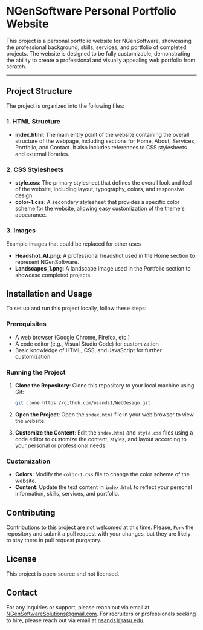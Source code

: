 
# NGenSoftware Personal Portfolio Website

This project is a personal portfolio website for NGenSoftware, showcasing the professional background, skills, services, and portfolio of completed projects. The website is designed to be fully customizable, demonstrating the ability to create a professional and visually appealing web portfolio from scratch.
___
## Project Structure

The project is organized into the following files:

### 1. HTML Structure

-   **index.html**: The main entry point of the website containing the overall structure of the webpage, including sections for Home, About, Services, Portfolio, and Contact. It also includes references to CSS stylesheets and external libraries.

### 2. CSS Stylesheets

-   **style.css**: The primary stylesheet that defines the overall look and feel of the website, including layout, typography, colors, and responsive design.
-   **color-1.css**: A secondary stylesheet that provides a specific color scheme for the website, allowing easy customization of the theme's appearance.

### 3. Images
Example images that could be replaced for other uses
-   **Headshot_AI.png**: A professional headshot used in the Home section to represent NGenSoftware.
-   **Landscapes_1.png**: A landscape image used in the Portfolio section to showcase completed projects.

## Installation and Usage

To set up and run this project locally, follow these steps:

### Prerequisites

-   A web browser (Google Chrome, Firefox, etc.)
-   A code editor (e.g., Visual Studio Code) for customization
-   Basic knowledge of HTML, CSS, and JavaScript for further customization

### Running the Project

1.  **Clone the Repository**: Clone this repository to your local machine using Git:
    ```bash
	git clone https://github.com/nsands1/WebDesign.git 
	
2.  **Open the Project**: Open the `index.html` file in your web browser to view the website.
    
3.  **Customize the Content**: Edit the `index.html` and `style.css` files using a code editor to customize the content, styles, and layout according to your personal or professional needs.
    

### Customization

-   **Colors**: Modify the `color-1.css` file to change the color scheme of the website.
-   **Content**: Update the text content in `index.html` to reflect your personal information, skills, services, and portfolio.

## Contributing

Contributions to this project are not welcomed at this time. Please, `Fork` the repository and submit a pull request with your changes, but they are likely to stay there in pull request purgatory.

## License

This project is open-source and not licensed.

## Contact

For any inquiries or support, please reach out via email at NGenSoftwareSolutions@gmail.com.
For recruiters or professionals seeking to hire, please reach out via email at nsands1@asu.edu.